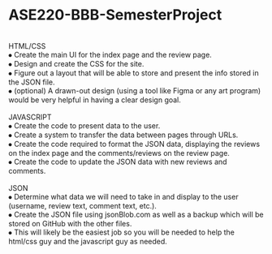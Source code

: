 # ASE220-BBB-SemesterProject<br />
<br />
HTML/CSS<br />
⦁ Create the main UI for the index page and the review page.<br />
⦁ Design and create the CSS for the site.<br />
⦁ Figure out a layout that will be able to store and present the info stored in the JSON file.<br />
⦁ (optional) A drawn-out design (using a tool like Figma or any art program) would be very helpful in having a clear design goal.<br />
<br />
JAVASCRIPT<br />
⦁ Create the code to present data to the user.<br />
⦁ Create a system to transfer the data between pages through URLs.<br />
⦁ Create the code required to format the JSON data, displaying the reviews on the index page and the comments/reviews on the review page.<br />
⦁ Create the code to update the JSON data with new reviews and comments.<br />
<br />
JSON<br />
⦁ Determine what data we will need to take in and display to the user (username, review text, comment text, etc.).<br />
⦁ Create the JSON file using jsonBlob.com as well as a backup which will be stored on GitHub with the other files.<br />
⦁ This will likely be the easiest job so you will be needed to help the html/css guy and the javascript guy as needed.<br />
